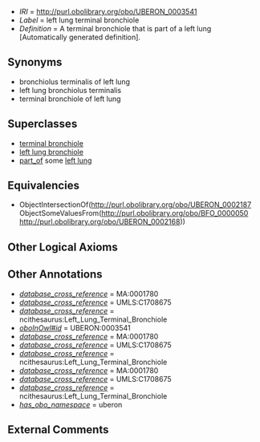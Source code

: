  * *IRI* = http://purl.obolibrary.org/obo/UBERON_0003541
 * *Label* = left lung terminal bronchiole
 * *Definition* = A terminal bronchiole that is part of a left lung [Automatically generated definition].

## Synonyms

 * bronchiolus terminalis of left lung
 * left lung bronchiolus terminalis
 * terminal bronchiole of left lung

## Superclasses

 * [terminal bronchiole](../../UBERON/87/UBERON_0002187.md)
 * [left lung bronchiole](../../UBERON/39/UBERON_0003539.md)
 * [part_of](../../BFO/50/BFO_0000050.md) some [left lung](../../UBERON/68/UBERON_0002168.md)

## Equivalencies

 * ObjectIntersectionOf(<http://purl.obolibrary.org/obo/UBERON_0002187> ObjectSomeValuesFrom(<http://purl.obolibrary.org/obo/BFO_0000050> <http://purl.obolibrary.org/obo/UBERON_0002168>))

## Other Logical Axioms


## Other Annotations

 * *[database_cross_reference](../../ef/oboInOwl#hasDbXref.md)* = MA:0001780
 * *[database_cross_reference](../../ef/oboInOwl#hasDbXref.md)* = UMLS:C1708675
 * *[database_cross_reference](../../ef/oboInOwl#hasDbXref.md)* = ncithesaurus:Left_Lung_Terminal_Bronchiole
 * *[oboInOwl#id](../../id/oboInOwl#id.md)* = UBERON:0003541
 * *[database_cross_reference](../../ef/oboInOwl#hasDbXref.md)* = MA:0001780
 * *[database_cross_reference](../../ef/oboInOwl#hasDbXref.md)* = UMLS:C1708675
 * *[database_cross_reference](../../ef/oboInOwl#hasDbXref.md)* = ncithesaurus:Left_Lung_Terminal_Bronchiole
 * *[database_cross_reference](../../ef/oboInOwl#hasDbXref.md)* = MA:0001780
 * *[database_cross_reference](../../ef/oboInOwl#hasDbXref.md)* = UMLS:C1708675
 * *[database_cross_reference](../../ef/oboInOwl#hasDbXref.md)* = ncithesaurus:Left_Lung_Terminal_Bronchiole
 * *[has_obo_namespace](../../ce/oboInOwl#hasOBONamespace.md)* = uberon

## External Comments

